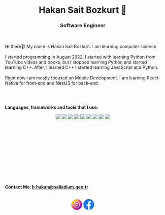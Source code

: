 <h1 align = "center">Hakan Sait Bozkurt 🐺</h1>
<h3 align = "center">Software Engineer</h3>

<br/>
<br />

<div>
    Hi there👋! 
    My name is Hakan Sait Bozkurt. 
    I am learning computer science. 
    <br/><br/>
    I started programming in August 2022.
    I started with learning Python from YouTube videos and books, but I stopped learning Python and started learning C++.
    After, I learned C++ I started learning JavaScript and Python.
    <br/><br/>
    Right now i am mostly focused on Mobile Development. I am learning React-Native for front-end and NestJS for back-end.
</div>

<br/><br/>

**Languages, frameworks and tools that I use:**
<div align = "center">
    <img height = "25" src = "https://img.shields.io/badge/JAVASCRIPT-%23FFEE00?style=flat-square&logo=JavaScript&logoColor=black" />
    <img height = "25" src = "https://img.shields.io/badge/TYPESCRIPT-%230d57bf?style=flat-square&logo=typescript&logoColor=white" />
    <img height = "25" src = "https://img.shields.io/badge/PYTHON-%234664AA?style=flat-square&logo=Python&logoColor=white" />
    <img height = "25" src = "https://img.shields.io/badge/HTML-%23ff5b29?style=flat-square&logo=html5&logoColor=white"/>
    <img height = "25" src = "https://img.shields.io/badge/CSS-%233c64e6?style=flat-square&logo=CSS3&logoColor=white" />
    <img height = "25" src = "https://img.shields.io/badge/REACT-%2378C8F0?style=flat-square&logo=react&logoColor=black" />
    <img height = "25" src = "https://img.shields.io/badge/BOOTSTRAP-purple?style=flat-square&logo=bootstrap&logoColor=white" />
    <img height = "25" src = "https://img.shields.io/badge/MYSQL-%2332738c?style=flat-square&logo=MySQL&logoColor=white" />
    <img height = "25" src = "https://img.shields.io/badge/NESTJS-%23c83c5a?style=flat-square&logo=nestjs" />
</div>

<br/><br/>

<div align="center">
  <img src="https://github-readme-stats.vercel.app/api/top-langs?username=HakanSait&show_icons=true&locale=en&layout=compact&theme=dark" alt="" height=165 /> <br /><br />
  <img src="https://github-readme-stats.vercel.app/api?username=HakanSait&show_icons=true&locale=en&theme=dark" alt="" height=165 /> <br /><br />
  <img src="https://github-readme-streak-stats.herokuapp.com/?user=HakanSait&theme=dark" alt="" height=165 />
</div>

<br/><br/>

**Contact Me: b.hakan@palladium.gen.tr**

<br/>

<div align = "center">
    <a href = "https://www.instagram.com/_that1coder_/"><img height = "35" src = "imgs/instagram.png" /></a>
    <a href = "https://www.facebook.com/profile.php?id=61554638456400"><img height = "35" src = "imgs/facebook.png" /></a>
</div>
